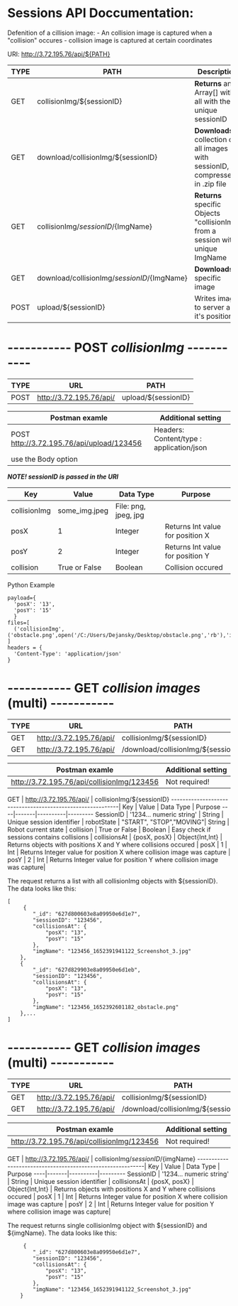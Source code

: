 # Sessions API Doccumentation:

Defenition of a cillision image:
    - An collision image is captured when a "collision" occures
    - collision image is captured at certain coordinates

URI: http://3.72.195.76/api/${PATH}

TYPE  | PATH                |   Description
------|---------------------|------------
GET   |  collisionImg/${sessionID}                       |   **Returns** an Array[] with all   with the unique sessionID
GET   |  download/collisionImg/${sessionID}              |   **Downloads** a collection of all images with sessionID, compressed in .zip file
GET   |  collisionImg/${sessionID}/${ImgName}            |   **Returns** specific Objects "collisionImg" from a session with unique ImgName
GET   |  download/collisionImg/${sessionID}/${ImgName}   |   **Downloads** a specific image 
POST  |  upload/${sessionID}  |   Writes image to server and it's positions  


# ----------- POST *collisionImg* -----------

TYPE  | URL | PATH              
------|-----|--------
POST  |  http://3.72.195.76/api/ | upload/${sessionID}   

Postman examle| Additional setting |
-------------|--------------------| 
POST http://3.72.195.76/api/upload/123456 | Headers: Content/type : application/json |
| use the Body option |



***NOTE! sessionID is passed in the URI***

Key | Value | Data Type | Purpose 
----|-------|----------|---------
collisionImg | some_img.jpeg | File: png, jpeg, jpg |  |
posX | 1 | Integer | Returns Int value for position X | 
posY | 2 | Integer | Returns Int value for position Y |
collision | True or False | Boolean | Collision occured | 

Python Example
```
payload={
  'posX': '13',
  'posY': '15'
  }
files=[
  ('collisionImg',('obstacle.png',open('/C:/Users/Dejansky/Desktop/obstacle.png','rb'),'image/png'))
]
headers = {
  'Content-Type': 'application/json'
}
```


# ----------- GET *collision images* (multi) -----------

TYPE  | URL | PATH              
------|-----|--------
GET   |  http://3.72.195.76/api/ | collisionImg/${sessionID} |
GET   |  http://3.72.195.76/api/ | /download/collisionImg/${sessionID} |

Postman examle| Additional setting |
--------------|--------------------|
| http://3.72.195.76/api/collisionImg/123456 |Not required! |


GET   |  http://3.72.195.76/api/ | collisionImg/${sessionID}
-----------------------------------------------------------|
Key | Value | Data Type | Purpose 
----|-------|----------|---------
SessionID | '1234... numeric string' | String | Unique session identifier |
robotState | "START", "STOP","MOVING"| String | Robot current state |
collision | True or False | Boolean | Easy check if sessions contains collisions | 
collisionsAt | {posX, posX} | Object{Int,Int} | Returns objects with positions X and Y where collisions occured |
posX | 1 | Int | Returns Integer value for position X where collision image was capture | 
posY | 2 | Int | Returns Integer value for position Y where collision image was capture|

The request returns a list with all collisionImg objects with ${sessionID}. The data looks like this: 

```
[
     {
        "_id": "627d800603e8a09950e6d1e7",
        "sessionID": "123456",
        "collisionsAt": {
            "posX": "13",
            "posY": "15"
        },
        "imgName": "123456_1652391941122_Screenshot_3.jpg"
    },
    {
        "_id": "627d829903e8a09950e6d1eb",
        "sessionID": "123456",
        "collisionsAt": {
            "posX": "13",
            "posY": "15"
        },
        "imgName": "123456_1652392601182_obstacle.png"
    },...
]
```


# ----------- GET *collision images* (multi) -----------

TYPE  | URL | PATH              
------|-----|--------
GET   |  http://3.72.195.76/api/ | collisionImg/${sessionID} |
GET   |  http://3.72.195.76/api/ | /download/collisionImg/${sessionID} |

Postman examle| Additional setting |
--------------|--------------------|
| http://3.72.195.76/api/collisionImg/123456 |Not required! |


GET   |  http://3.72.195.76/api/ | collisionImg/${sessionID}/${imgName}
-----------------------------------------------------------|
Key | Value | Data Type | Purpose 
----|-------|----------|---------
SessionID | '1234... numeric string' | String | Unique session identifier |
collisionsAt | {posX, posX} | Object{Int,Int} | Returns objects with positions X and Y where collisions occured |
posX | 1 | Int | Returns Integer value for position X where collision image was capture | 
posY | 2 | Int | Returns Integer value for position Y where collision image was capture|

The request returns single collisionImg object with ${sessionID} and ${imgName}. The data looks like this: 

```
     {
        "_id": "627d800603e8a09950e6d1e7",
        "sessionID": "123456",
        "collisionsAt": {
            "posX": "13",
            "posY": "15"
        },
        "imgName": "123456_1652391941122_Screenshot_3.jpg"
    }
```
